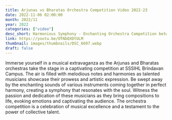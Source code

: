 ```yaml
---
title: Arjunas vs Bharatas Orchestra Competition Video 2022-23
date: 2022-11-06 02:00:00
month: 2022/11
year: 2022
categories: ["video"]
desc_short: Harmonious Symphony - Enchanting Orchestra Competition between Arjunas and Bharatas at SSSIHL Brindavan Campus
link: https://youtu.be/OTNbQXDtULM
thumbnail: images/thumbnails/DSC_6697.webp
draft: false
---
```


Immerse yourself in a musical extravaganza as the Arjunas and Bharatas orchestras take the stage in a captivating competition at SSSIHL Brindavan Campus. The air is filled with melodious notes and harmonies as talented musicians showcase their prowess and artistic expression. Be swept away by the enchanting sounds of various instruments coming together in perfect harmony, creating a symphony that resonates with the soul. Witness the passion and dedication of these musicians as they bring compositions to life, evoking emotions and captivating the audience. The orchestra competition is a celebration of musical excellence and a testament to the power of collective talent.
